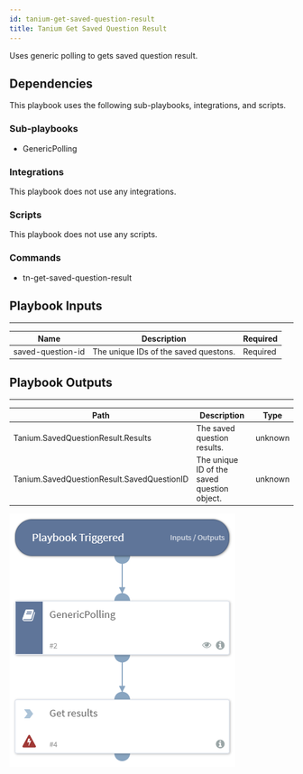 ```yaml
---
id: tanium-get-saved-question-result
title: Tanium Get Saved Question Result
---
```


Uses generic polling to gets saved question result.

## Dependencies
This playbook uses the following sub-playbooks, integrations, and scripts.

### Sub-playbooks
* GenericPolling

### Integrations
This playbook does not use any integrations.

### Scripts
This playbook does not use any scripts.

### Commands
* tn-get-saved-question-result

## Playbook Inputs
---

| **Name** | **Description** | **Required** |
| --- | --- | --- | 
| saved-question-id | The unique IDs of the saved questons. | Required |

## Playbook Outputs
---

| **Path** | **Description** | **Type** |
| --- | --- | --- |
| Tanium.SavedQuestionResult.Results | The saved question results. | unknown |
| Tanium.SavedQuestionResult.SavedQuestionID | The unique ID of the saved question object. | unknown |

![Tanium_Get_Saved_Question_Result](https://github.com/ElazarK/content-docs/blob/master/images/playbooks/Tanium_Get_Saved_Question_Result.png)
